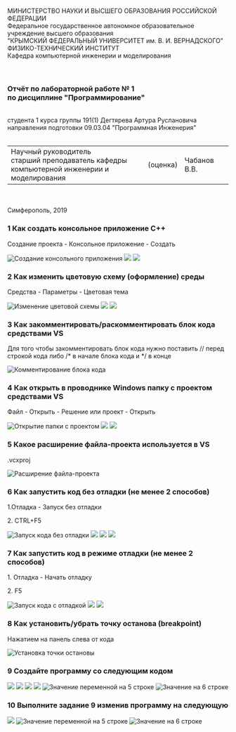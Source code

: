 
МИНИСТЕРСТВО НАУКИ  И ВЫСШЕГО ОБРАЗОВАНИЯ РОССИЙСКОЙ ФЕДЕРАЦИИ  
Федеральное государственное автономное образовательное учреждение высшего образования  
"КРЫМСКИЙ ФЕДЕРАЛЬНЫЙ УНИВЕРСИТЕТ им. В. И. ВЕРНАДСКОГО"  
ФИЗИКО-ТЕХНИЧЕСКИЙ ИНСТИТУТ  
Кафедра компьютерной инженерии и моделирования
<br/><br/>
​
### Отчёт по лабораторной работе № 1<br/> по дисциплине "Программирование"
<br/>
​
студента 1 курса группы 191(1)  
Дегтярева Артура Руслановича 
направления подготовки 09.03.04 "Программная Инженерия"  
<br/>
​
<table>
<tr><td>Научный руководитель<br/> старший преподаватель кафедры<br/> компьютерной инженерии и моделирования</td>
<td>(оценка)</td>
<td>Чабанов В.В.</td>
</tr>
</table>
<br/><br/>
​
Симферополь, 2019

### 1 Как создать консольное приложение C++
<p>Создание проекта - Консольное приложение - Создать</p>

![](https://github.com/handsomeandi/lab_pi_prog/blob/master/Лабороторная%20работа%20№1/Скриншоты/Screenshot_1.png "Создание консольного приложения")
![](https://github.com/handsomeandi/lab_pi_prog/blob/master/Лабороторная%20работа%20№1/Скриншоты/Screenshot_2.png)
![](https://github.com/handsomeandi/lab_pi_prog/blob/master/Лабороторная%20работа%20№1/Скриншоты/Screenshot_3.png)

### 2 Как изменить цветовую схему (оформление) среды
<p>Средства - Параметры - Цветовая тема</p>

![](https://github.com/handsomeandi/lab_pi_prog/blob/master/Лабороторная%20работа%20№1/Скриншоты/Screenshot_4.png "Изменение цветовой схемы")
![](https://github.com/handsomeandi/lab_pi_prog/blob/master/Лабороторная%20работа%20№1/Скриншоты/Screenshot_5.png)
![](https://github.com/handsomeandi/lab_pi_prog/blob/master/Лабороторная%20работа%20№1/Скриншоты/Screenshot_6.png)

### 3 Как закомментировать/раскомментировать блок кода средствами VS
<p>Для того чтобы закомментировать блок кода нужно поставить // перед строкой кода либо /* в начале блока кода и */ в конце</p>

![](https://github.com/handsomeandi/lab_pi_prog/blob/master/Лабороторная%20работа%20№1/Скриншоты/Screenshot_7.png "Комментирование блока кода")

### 4 Как открыть в проводнике Windows папку с проектом средствами VS
<p>Файл - Открыть - Решение или проект - Открыть</p>

![](https://github.com/handsomeandi/lab_pi_prog/blob/master/Лабороторная%20работа%20№1/Скриншоты/Screenshot_8.png "Открытие папки с проектом")
![](https://github.com/handsomeandi/lab_pi_prog/blob/master/Лабороторная%20работа%20№1/Скриншоты/Screenshot_9.png)
![](https://github.com/handsomeandi/lab_pi_prog/blob/master/Лабороторная%20работа%20№1/Скриншоты/Screenshot_10(2).png)

### 5 Какое расширение файла-проекта используется в VS
<p>.vcxproj</p>

![](https://github.com/handsomeandi/lab_pi_prog/blob/master/Лабороторная%20работа%20№1/Скриншоты\Screenshot_10.png "Расширение файла-проекта")

### 6 Как запустить код без отладки (не менее 2 способов)
<p>1.Отладка - Запуск без отладки</p>
<p>2. CTRL+F5</p>


![](https://github.com/handsomeandi/lab_pi_prog/blob/master/Лабороторная%20работа%20№1/Скриншоты/Screenshot_11.png "Запуск кода без отладки")
![](https://github.com/handsomeandi/lab_pi_prog/blob/master/Лабороторная%20работа%20№1/Скриншоты/Screenshot_12.png)
![](https://github.com/handsomeandi/lab_pi_prog/blob/master/Лабороторная%20работа%20№1/Скриншоты/Screenshot_13.png)
![](https://github.com/handsomeandi/lab_pi_prog/blob/master/Лабороторная%20работа%20№1/Скриншоты/Screenshot_14.png)

### 7 Как запустить код в режиме отладки (не менее 2 способов)
<p>1. Отладка - Начать отладку </p>
<p>2. F5</p>

![](https://github.com/handsomeandi/lab_pi_prog/blob/master/Лабороторная%20работа%20№1/Скриншоты/Screenshot_15.png "Запуск кода с отладкой") 
![](https://github.com/handsomeandi/lab_pi_prog/blob/master/Лабороторная%20работа%20№1/Скриншоты/Screenshot_16.png)
![](https://github.com/handsomeandi/lab_pi_prog/blob/master/Лабороторная%20работа%20№1/Скриншоты/Screenshot_17.png)

### 8 Как установить/убрать точку останова (breakpoint)
<p>Нажатием на панель слева от кода</p>

![](Скриншоты/Screenshot_18.png "Установка точки остановы")

### 9 Создайте программу со следующим кодом
![](https://github.com/handsomeandi/lab_pi_prog/blob/master/Лабороторная%20работа%20№1/Скриншоты/Screenshot_20.png)
![](https://github.com/handsomeandi/lab_pi_prog/blob/master/Лабороторная%20работа%20№1/Скриншоты/Screenshot_21.png)
![](https://github.com/handsomeandi/lab_pi_prog/blob/master/Лабороторная%20работа%20№1/Скриншоты/Screenshot_22.png)
![](https://github.com/handsomeandi/lab_pi_prog/blob/master/Лабороторная%20работа%20№1/Скриншоты/Screenshot_23.png)
![](https://github.com/handsomeandi/lab_pi_prog/blob/master/Лабороторная%20работа%20№1/Скриншоты/Screenshot_24.png "Значение переменной на 5 строке")
![](https://github.com/handsomeandi/lab_pi_prog/blob/master/Лабороторная%20работа%20№1/Скриншоты/Screenshot_25.png "Значение на 6 строке")

### 10 Выполните задание 9 изменив программу на следующую
![](https://github.com/handsomeandi/lab_pi_prog/blob/master/Лабороторная%20работа%20№1/Скриншоты/Screenshot_26.png)
![](https://github.com/handsomeandi/lab_pi_prog/blob/master/Лабороторная%20работа%20№1/Скриншоты/Screenshot_27.png "Значение переменной на 5 строке")
![](https://github.com/handsomeandi/lab_pi_prog/blob/master/Лабороторная%20работа%20№1/Скриншоты/Screenshot_28.png "Значение на 6 строке")
